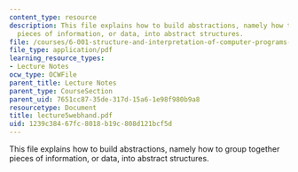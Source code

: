 ```yaml
---
content_type: resource
description: This file explains how to build abstractions, namely how to group together
  pieces of information, or data, into abstract structures.
file: /courses/6-001-structure-and-interpretation-of-computer-programs-spring-2005/1239c38467fc8018b19c808d121bcf5d_lecture5webhand.pdf
file_type: application/pdf
learning_resource_types:
- Lecture Notes
ocw_type: OCWFile
parent_title: Lecture Notes
parent_type: CourseSection
parent_uid: 7651cc87-35de-317d-15a6-1e98f980b9a8
resourcetype: Document
title: lecture5webhand.pdf
uid: 1239c384-67fc-8018-b19c-808d121bcf5d
---
```

This file explains how to build abstractions, namely how to group together pieces of information, or data, into abstract structures.


